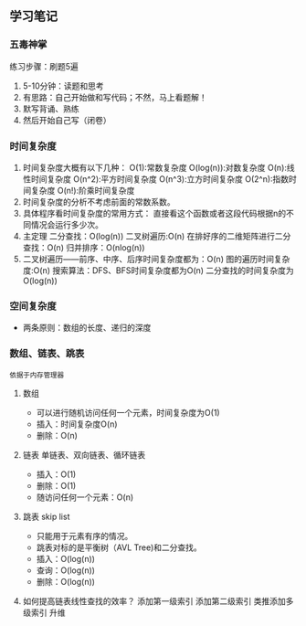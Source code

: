 ## 学习笔记
### 五毒神掌
练习步骤：刷题5遍
   1. 5-10分钟：读题和思考
   2. 有思路：自己开始做和写代码；不然，马上看题解！
   3. 默写背诵、熟练
   4. 然后开始自己写（闭卷）

### 时间复杂度
1. 时间复杂度大概有以下几种：
    O(1):常数复杂度
    O(log(n)):对数复杂度
    O(n):线性时间复杂度
    O(n^2):平方时间复杂度
    O(n^3):立方时间复杂度
    O(2^n):指数时间复杂度
    O(n!):阶乘时间复杂度
2. 时间复杂度的分析不考虑前面的常数系数。
3. 具体程序看时间复杂度的常用方式：
    直接看这个函数或者这段代码根据n的不同情况会运行多少次。
4. 主定理
    二分查找：O(log(n))
    二叉树遍历:O(n)
    在排好序的二维矩阵进行二分查找：O(n)
    归并排序：O(nlog(n))
5. 二叉树遍历——前序、中序、后序时间复杂度都为：O(n)
   图的遍历时间复杂度:O(n)
   搜索算法：DFS、BFS时间复杂度都为O(n)
   二分查找的时间复杂度为O(log(n))

### 空间复杂度
* 两条原则：数组的长度、递归的深度

### 数组、链表、跳表
	依据于内存管理器
1. 数组
    * 可以进行随机访问任何一个元素，时间复杂度为O(1)
    * 插入：时间复杂度O(n)
    * 删除：O(n)

2. 链表
    单链表、双向链表、循环链表
    * 插入：O(1)
    * 删除：O(1)
    * 随访问任何一个元素：O(n)

3. 跳表 skip list
    * 只能用于元素有序的情况。
    * 跳表对标的是平衡树（AVL Tree)和二分查找。
    * 插入：O(log(n))
    * 查询：O(log(n))
    * 删除：O(log(n))

4. 如何提高链表线性查找的效率？
    添加第一级索引
    添加第二级索引
    类推添加多级索引
    升维
